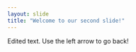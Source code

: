 ```yaml
---
layout: slide
title: "Welcome to our second slide!"
---
```

Edited text.
Use the left arrow to go back!